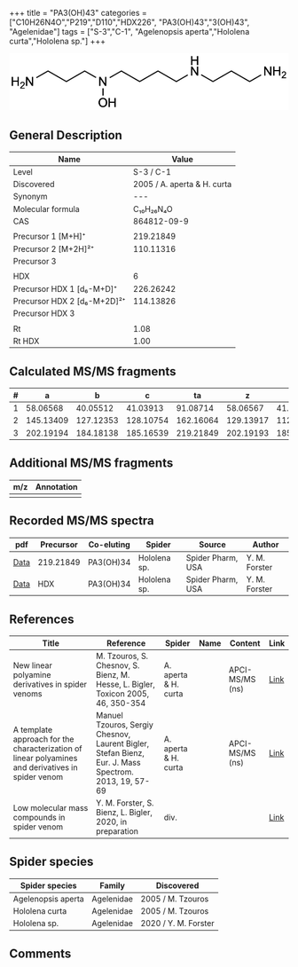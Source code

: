 +++
title = "PA3(OH)43"
categories = ["C10H26N4O","P219","D110","HDX226",
"PA3(OH)43","3(OH)43",
"Agelenidae"]
tags = ["S-3","C-1",
"Agelenopsis aperta","Hololena curta","Hololena sp."]
+++

![](/img/PA3(OH)43.png)

## General Description

| Name                        | Value                       |
|-----------------------------|-----------------------------|
| Level                       | S-3 / C-1                   |
| Discovered                  | 2005 / A. aperta & H. curta |
| Synonym                     | ---                         |
| Molecular formula           | C₁₀H₂₆N₄O                   |
| CAS                         | 864812-09-9                 |
|                             |                             |
| Precursor 1 [M+H]⁺          | 219.21849                   |
| Precursor 2 [M+2H]²⁺        | 110.11316                   |
| Precursor 3                 |                             |
|                             |                             |
| HDX                         | 6                           |
| Precursor HDX 1 [d₆-M+D]⁺   | 226.26242                   |
| Precursor HDX 2 [d₆-M+2D]²⁺ | 114.13826                   |
| Precursor HDX 3             |                             |
|                             |                             |
| Rt                          | 1.08                            |
| Rt HDX                      | 1.00                            |

## Calculated MS/MS fragments

| # | a         | b         | c         | ta        | z         | y         | tz        |
|---|-----------|-----------|-----------|-----------|-----------|-----------|-----------|
| 1 | 58.06568  | 40.05512  | 41.03913  | 91.08714  | 58.06567  | 41.03912  | 75.09222  |
| 2 | 145.13409 | 127.12353 | 128.10754 | 162.16064 | 129.13917 | 112.11262 | 162.16063 |
| 3 | 202.19194 | 184.18138 | 185.16539 | 219.21849 | 202.19193 | 185.16538 | 219.21848 |

## Additional MS/MS fragments

| m/z | Annotation |
|-----|------------|
|     |            |

## Recorded MS/MS spectra

| pdf | Precursor | Co-eluting | Spider | Source | Author |
|-----|-----------|------------|--------|--------|--------|
| [Data](/pdf/Hololena-sp/219_PA3(OH)34_PA3(OH)43_Ho-sp.pdf) | 219.21849 | PA3(OH)34          | Hololena sp. | Spider Pharm, USA | Y. M. Forster |
| [Data](/pdf/Hololena-sp/219_PA3(OH)34_PA3(OH)43_Ho-sp_HDX.pdf) | HDX | PA3(OH)34          | Hololena sp. | Spider Pharm, USA | Y. M. Forster |

## References

| Title                                                                                             | Reference                                                                                            | Spider               | Name | Content         | Link                                                  |
|---------------------------------------------------------------------------------------------------|------------------------------------------------------------------------------------------------------|----------------------|------|-----------------|-------------------------------------------------------|
| New linear polyamine derivatives in spider venoms                                                 | M. Tzouros, S. Chesnov, S. Bienz, M. Hesse, L. Bigler, Toxicon 2005, 46, 350-354                     | A. aperta & H. curta |      | APCI-MS/MS (ns) | [Link](https://doi.org/10.1016/j.toxicon.2005.04.018) |
| A template approach for the characterization of linear polyamines and derivatives in spider venom | Manuel Tzouros, Sergiy Chesnov, Laurent Bigler, Stefan Bienz, Eur. J. Mass Spectrom. 2013, 19, 57-69 | A. aperta & H. curta |      | APCI-MS/MS (ns) | [Link](https://doi.org/10.1255/ejms.1213)             |
| Low molecular mass compounds in spider venom      | Y. M. Forster, S. Bienz, L. Bigler, 2020, in preparation          | div.       |   |   | [Link](unknown) |

## Spider species

| Spider species     | Family     | Discovered        |
|--------------------|------------|-------------------|
| Agelenopsis aperta | Agelenidae | 2005 / M. Tzouros |
| Hololena curta     | Agelenidae | 2005 / M. Tzouros |
| Hololena sp. | Agelenidae | 2020 / Y. M. Forster |

## Comments
